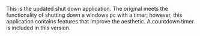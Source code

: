 This is the updated shut down application.
The original meets the functionality of shutting down a windows pc with a timer;
however, this application contains features that improve the aesthetic. A countdown timer is included in this version.
